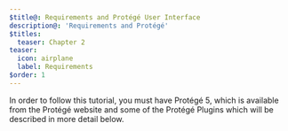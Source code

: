 ```yaml
---
$title@: Requirements and Protégé User Interface
description@: 'Requirements and Protégé'
$titles:
  teaser: Chapter 2
teaser:
  icon: airplane
  label: Requirements
$order: 1
---
```


In order to follow this tutorial, you must have Protégé 5, which is available from the Protégé website and some of the Protégé Plugins which will be described in more detail below.